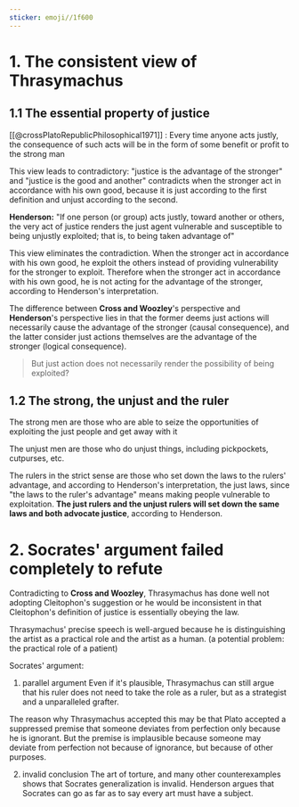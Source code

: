 ```yaml
---
sticker: emoji//1f600
---
```

# 1. The consistent view of Thrasymachus
## 1.1 The essential property of justice

 [[@crossPlatoRepublicPhilosophical1971]] : Every time anyone acts justly, the consequence of such acts will be in the form of some benefit or profit to the strong man

This view leads to contradictory: "justice is the advantage of the stronger" and "justice is the good and another" contradicts when the stronger act in accordance with his own good, because it is just according to the first definition and unjust according to the second.

**Henderson:** "If one person (or group) acts justly, toward another or others, the very act of justice renders the just agent vulnerable and susceptible to being unjustly exploited; that is, to being taken advantage of"

This view eliminates the contradiction. When the stronger act in accordance with his own good, he exploit the others instead of providing vulnerability for the stronger to exploit. Therefore when the stronger act in accordance with his own good, he is not acting for the advantage of the stronger, according to Henderson's interpretation.

The difference between **Cross and Woozley**'s perspective and **Henderson**'s perspective lies in that the former deems just actions will necessarily cause the advantage of the stronger (causal consequence), and the latter consider just actions themselves are the advantage of the stronger (logical consequence).

> But just action does not necessarily render the possibility of being exploited?


## 1.2 The strong, the unjust and the ruler
The strong men are those who are able to seize the opportunities of exploiting the just people and get away with it

The unjust men are those who do unjust things, including pickpockets, cutpurses, etc.

The rulers in the strict sense are those who set down the laws to the rulers' advantage, and according to Henderson's interpretation, the just laws, since "the laws to the ruler's advantage" means making people vulnerable to exploitation. **The just rulers and the unjust rulers will set down the same laws and both advocate justice**, according to Henderson.

# 2. Socrates' argument failed completely to refute

Contradicting to **Cross and Woozley**, Thrasymachus has done well not adopting Cleitophon's suggestion or he would be inconsistent in that Cleitophon's definition of justice is essentially obeying the law.

Thrasymachus' precise speech is well-argued because he is distinguishing the artist as a practical role and the artist as a human.  (a potential problem: the practical role of a patient)

Socrates' argument:
1. parallel argument
Even if it's plausible, Thrasymachus can still argue that his ruler does not need to take the role as a ruler, but as a strategist and a unparalleled grafter.

The reason why Thrasymachus accepted this may be that Plato accepted a suppressed premise that someone deviates from perfection only because he is ignorant. But the premise is implausible because someone may deviate from perfection not because of ignorance, but because of other purposes.

2. invalid conclusion
The art of torture, and many other counterexamples shows that Socrates generalization is invalid. Henderson argues that Socrates can go as far as to say every art must have a subject.